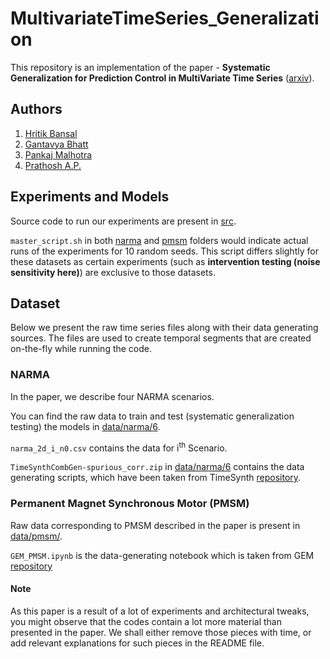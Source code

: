 # MultivariateTimeSeries_Generalization

This repository is an implementation of the paper - **Systematic Generalization for Prediction Control in MultiVariate Time Series** ([arxiv](https://arxiv.org/abs/2102.05602)).

## Authors
1. [Hritik Bansal](https://sites.google.com/view/hbansal)
2. [Gantavya Bhatt](https://sites.google.com/view/gbhatt/)
3. [Pankaj Malhotra](https://scholar.google.co.in/citations?user=HP4M0MkAAAAJ&hl=en)
4. [Prathosh A.P.](https://sites.google.com/view/prathosh)


## Experiments and Models

Source code to run our experiments are present in [src](src/).

```master_script.sh``` in both [narma](src/narma/) and [pmsm](src/pmsm) folders would indicate actual runs of the experiments for 10 random seeds. This script differs slightly for these datasets as certain experiments (such as **intervention testing (noise sensitivity here)**) are exclusive to those datasets.


## Dataset

Below we present the raw time series files along with their data generating sources. The files are used to create temporal segments that are created on-the-fly while running the code.

### NARMA 

In the paper, we describe four NARMA scenarios. 

You can find the raw data to train and test (systematic generalization testing) the models in [data/narma/6](data/narma/6/).

```narma_2d_i_n0.csv``` contains the data for i<sup>th</sup> Scenario. 

```TimeSynthCombGen-spurious_corr.zip``` in [data/narma/6](data/narma/6/) contains the data generating scripts, which have been taken from TimeSynth [repository](https://github.com/TimeSynth/TimeSynth).

### Permanent Magnet Synchronous Motor (PMSM)

Raw data corresponding to PMSM described in the paper is present in [data/pmsm/](data/pmsm/). 

```GEM_PMSM.ipynb``` is the data-generating notebook which is taken from GEM [repository](https://github.com/upb-lea/gym-electric-motor)





#### Note

As this paper is a result of a lot of experiments and architectural tweaks, you might observe that the codes contain a lot more material than presented in the paper. We shall either remove those pieces with time, or add relevant explanations for such pieces in the README file. 
